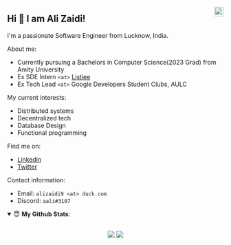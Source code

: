 <a href="https://www.linkedin.com/in/ali-zaidi-a3537b153/" target="_blank" rel="nofollow"><img align="right" alt="Ali's Linkdein" width="22px" src="https://cdn.jsdelivr.net/npm/simple-icons@v3/icons/linkedin.svg" /></a>

## Hi 👋 I am Ali Zaidi! 

I'm a passionate Software Engineer from Lucknow, India. 

About me:

* Currently pursuing a Bachelors in Computer Science(2023 Grad) from Amity University
* Ex SDE Intern `<at>` [Listiee](https://www.linkedin.com/company/listiee/)
* Ex Tech Lead `<at>` Google Developers Student Clubs, AULC 

My current interests:
* Distributed systems 
* Decentralized tech
* Database Design
* Functional programming

Find me on:

- [Linkedin](https://www.linkedin.com/in/ali-abbas-zaidi-a3537b153/)
- [Twitter](https://twitter.com/aali_zaidi)

Contact information:

- Email: `alizaidi9 <at> duck.com`
- Discord: `aali#3107`


<details open>
 <summary> 😇 <b>My Github Stats</b>: </summary>
<br>
<p align = "center">
  <img src = "https://github-readme-stats.vercel.app/api?username=Enigmage&count_private=true&show_icons=true&theme=dracula&line_height=25">
  <img src = "https://github-readme-stats.vercel.app/api/top-langs/?username=Enigmage&hide=mako,css,html,shell&langs_count=5&layout=compact&theme=dracula">
</p>

</details>

